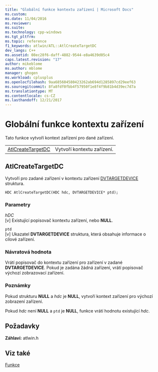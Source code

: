 ```yaml
---
title: "Globální funkce kontextu zařízení | Microsoft Docs"
ms.custom: 
ms.date: 11/04/2016
ms.reviewer: 
ms.suite: 
ms.technology: cpp-windows
ms.tgt_pltfrm: 
ms.topic: reference
f1_keywords: atlwin/ATL::AtlCreateTargetDC
dev_langs: C++
ms.assetid: 08ec28f6-daff-4882-9544-e8a4639d05c4
caps.latest.revision: "17"
author: mikeblome
ms.author: mblome
manager: ghogen
ms.workload: cplusplus
ms.openlocfilehash: 9aa685604580423262ab694d1285897cd29eef63
ms.sourcegitcommit: 8fa8fdf0fbb4f57950f1e8f4f9b81b4d39ec7d7a
ms.translationtype: MT
ms.contentlocale: cs-CZ
ms.lasthandoff: 12/21/2017
---
```

# <a name="device-context-global-functions"></a>Globální funkce kontextu zařízení
Tato funkce vytvoří kontext zařízení pro dané zařízení.  
  
|||  
|-|-|  
|[AtlCreateTargetDC](#atlcreatetargetdc)|Vytvoří kontextu zařízení.|  
  
##  <a name="atlcreatetargetdc"></a>AtlCreateTargetDC  
 Vytvoří pro zadané zařízení v kontextu zařízení [DVTARGETDEVICE](http://msdn.microsoft.com/library/windows/desktop/ms686613) struktura.  
  
```
HDC AtlCreateTargetDC(HDC hdc, DVTARGETDEVICE* ptd);
```  
  
### <a name="parameters"></a>Parametry  
 *hDC*  
 [v] Existující popisovač kontextu zařízení, nebo **NULL**.  
  
 `ptd`  
 [v] Ukazatel **DVTARGETDEVICE** struktura, která obsahuje informace o cílové zařízení.  
  
### <a name="return-value"></a>Návratová hodnota  
 Vrátí popisovač do kontextu zařízení pro zařízení v zadané **DVTARGETDEVICE**. Pokud je zadána žádná zařízení, vrátí popisovač výchozí zobrazovací zařízení.  
  
### <a name="remarks"></a>Poznámky  
 Pokud strukturu **NULL** a *hdc* je **NULL**, vytvoří kontext zařízení pro výchozí zobrazení zařízení.  
  
 Pokud *hdc* není **NULL** a `ptd` je **NULL**, funkce vrátí hodnotu existující *hdc*.  

## <a name="requirements"></a>Požadavky  
 **Záhlaví:** atlwin.h  
   
## <a name="see-also"></a>Viz také  
 [Funkce](../../atl/reference/atl-functions.md)
